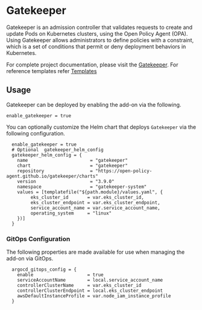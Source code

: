 # Gatekeeper

Gatekeeper is an admission controller that validates requests to create and update Pods on Kubernetes clusters, using the Open Policy Agent (OPA). Using Gatekeeper allows administrators to define policies with a constraint, which is a set of conditions that permit or deny deployment behaviors in Kubernetes.

For complete project documentation, please visit the [Gatekeeper](https://open-policy-agent.github.io/gatekeeper/website/docs/).
For reference templates refer [Templates](https://github.com/open-policy-agent/gatekeeper/tree/master/charts/gatekeeper/templates)

## Usage

Gatekeeper can be deployed by enabling the add-on via the following.

```hcl
enable_gatekeeper = true
```

You can optionally customize the Helm chart that deploys `Gatekeeper` via the following configuration.

```hcl
  enable_gatekeeper = true
  # Optional  gatekeeper_helm_config
  gatekeeper_helm_config = {
    name                       = "gatekeeper"
    chart                      = "gatekeeper"
    repository                 = "https://open-policy-agent.github.io/gatekeeper/charts"
    version                    = "3.9.0"
    namespace                  = "gatekeeper-system"
    values = [templatefile("${path.module}/values.yaml", {
         eks_cluster_id       = var.eks_cluster_id,
         eks_cluster_endpoint = var.eks_cluster_endpoint,
         service_account_name = var.service_account_name,
         operating_system     = "linux"
    })]
  }
```

### GitOps Configuration
The following properties are made available for use when managing the add-on via GitOps.

```hcl
  argocd_gitops_config = {
    enable                    = true
    serviceAccountName        = local.service_account_name
    controllerClusterName     = var.eks_cluster_id
    controllerClusterEndpoint = local.eks_cluster_endpoint
    awsDefaultInstanceProfile = var.node_iam_instance_profile
  }
```
